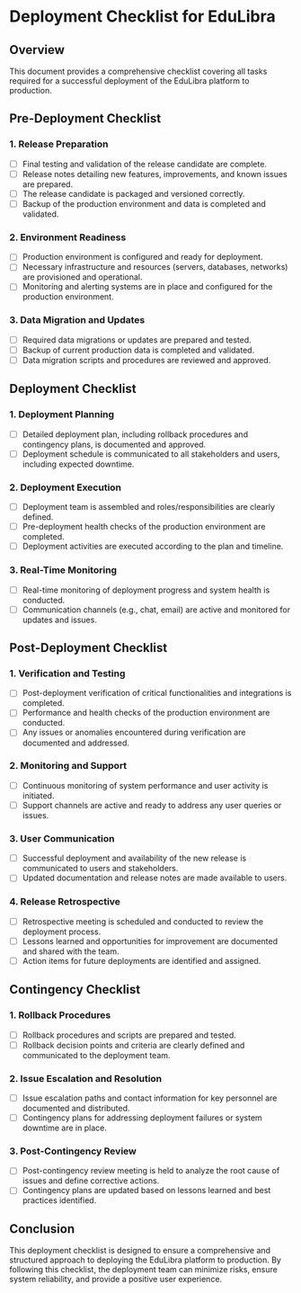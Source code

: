 # Deployment Checklist for EduLibra

## Overview
This document provides a comprehensive checklist covering all tasks required for a successful deployment of the EduLibra platform to production.

## Pre-Deployment Checklist

### 1. Release Preparation
- [ ] Final testing and validation of the release candidate are complete.
- [ ] Release notes detailing new features, improvements, and known issues are prepared.
- [ ] The release candidate is packaged and versioned correctly.
- [ ] Backup of the production environment and data is completed and validated.

### 2. Environment Readiness
- [ ] Production environment is configured and ready for deployment.
- [ ] Necessary infrastructure and resources (servers, databases, networks) are provisioned and operational.
- [ ] Monitoring and alerting systems are in place and configured for the production environment.

### 3. Data Migration and Updates
- [ ] Required data migrations or updates are prepared and tested.
- [ ] Backup of current production data is completed and validated.
- [ ] Data migration scripts and procedures are reviewed and approved.

## Deployment Checklist

### 1. Deployment Planning
- [ ] Detailed deployment plan, including rollback procedures and contingency plans, is documented and approved.
- [ ] Deployment schedule is communicated to all stakeholders and users, including expected downtime.

### 2. Deployment Execution
- [ ] Deployment team is assembled and roles/responsibilities are clearly defined.
- [ ] Pre-deployment health checks of the production environment are completed.
- [ ] Deployment activities are executed according to the plan and timeline.

### 3. Real-Time Monitoring
- [ ] Real-time monitoring of deployment progress and system health is conducted.
- [ ] Communication channels (e.g., chat, email) are active and monitored for updates and issues.

## Post-Deployment Checklist

### 1. Verification and Testing
- [ ] Post-deployment verification of critical functionalities and integrations is completed.
- [ ] Performance and health checks of the production environment are conducted.
- [ ] Any issues or anomalies encountered during verification are documented and addressed.

### 2. Monitoring and Support
- [ ] Continuous monitoring of system performance and user activity is initiated.
- [ ] Support channels are active and ready to address any user queries or issues.

### 3. User Communication
- [ ] Successful deployment and availability of the new release is communicated to users and stakeholders.
- [ ] Updated documentation and release notes are made available to users.

### 4. Release Retrospective
- [ ] Retrospective meeting is scheduled and conducted to review the deployment process.
- [ ] Lessons learned and opportunities for improvement are documented and shared with the team.
- [ ] Action items for future deployments are identified and assigned.

## Contingency Checklist

### 1. Rollback Procedures
- [ ] Rollback procedures and scripts are prepared and tested.
- [ ] Rollback decision points and criteria are clearly defined and communicated to the deployment team.

### 2. Issue Escalation and Resolution
- [ ] Issue escalation paths and contact information for key personnel are documented and distributed.
- [ ] Contingency plans for addressing deployment failures or system downtime are in place.

### 3. Post-Contingency Review
- [ ] Post-contingency review meeting is held to analyze the root cause of issues and define corrective actions.
- [ ] Contingency plans are updated based on lessons learned and best practices identified.

## Conclusion

This deployment checklist is designed to ensure a comprehensive and structured approach to deploying the EduLibra platform to production. By following this checklist, the deployment team can minimize risks, ensure system reliability, and provide a positive user experience.
